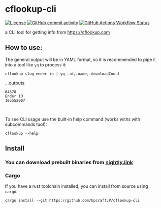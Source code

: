 # cflookup-cli

[![License](https://img.shields.io/github/license/UpcraftLP/cflookup-cli?style=for-the-badge)](LICENSE.md)
[![GitHub commit activity](https://img.shields.io/github/commit-activity/t/UpcraftLP/cflookup-cli?style=for-the-badge)](https://github.com/UpcraftLP/cflookup-cli/commits/main/ "GitHub commit activity")
[![GitHub Actions Workflow Status](https://img.shields.io/github/actions/workflow/status/UpcraftLP/cflookup-cli/ci.yml?branch=main&style=for-the-badge&label=build)](https://github.com/UpcraftLP/cflookup-cli/actions/workflows/ci.yml?query=branch%3Amain)

a CLI tool for getting info from https://cflookup.com

## How to use:

The general output will be in YAML format, so it is recommended to pipe it into a tool like `yq` to process it:
```shell
cflookup slug ender-io | yq .id,.name,.downloadCount
```
...outputs:
```
64578
Ender IO
105552007
```

<br>

To see CLI usage use the built-in help command (works withs with subcommands too!):
```shell
cflookup --help
```

## Install

### You can download prebuilt binaries from [nightly.link](https://nightly.link/UpcraftLP/cflookup-cli/workflows/ci/main)

### Cargo
If you have a rust toolchain installed, you can install from source using `cargo`:
```shell
cargo install --git https://github.com/UpcraftLP/cflookup-cli
```
